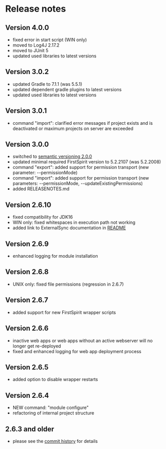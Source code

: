 # Release notes

## Version 4.0.0

* fixed error in start script (WIN only)
* moved to Log4J 2.17.2
* moved to JUnit 5
* updated used libraries to latest versions

## Version 3.0.2

* updated Gradle to 7.1.1 (was 5.5.1)
* updated dependent gradle plugins to latest versions
* updated used libraries to latest versions

## Version 3.0.1

* command "import": clarified error messages if project exists and is deactivated or maximum projects on server are exceeded

## Version 3.0.0

* switched to [semantic versioning 2.0.0](https://semver.org/#semantic-versioning-200)
* updated minimal required FirstSpirit version to 5.2.2107 (was 5.2.2008)
* command "export": added support for permission transport (new parameter: --permissionMode)
* command "import": added support for permission transport (new parameters: --permissionMode, --updateExistingPermissions)
* added RELEASENOTES.md

## Version 2.6.10

* fixed compatibility for JDK16
* WIN only: fixed whitespaces in execution path not working
* added link to ExternalSync documentation in [README](README.md)

## Version 2.6.9

* enhanced logging for module installation

## Version 2.6.8

* UNIX only: fixed file permissions (regression in 2.6.7)

## Version 2.6.7

* added support for new FirstSpirit wrapper scripts

## Version 2.6.6

* inactive web apps or web apps without an active webserver will no longer get re-deployed 
* fixed and enhanced logging for web app deployment process

## Version 2.6.5

* added option to disable wrapper restarts

## Version 2.6.4

* NEW command: "module configure"
* refactoring of internal project structure

## 2.6.3 and older

* please see the [commit history](https://github.com/e-Spirit/FSDevTools/commits/master) for details